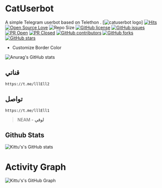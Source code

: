 # CatUserbot
A simple Telegram userbot based on Telethon .
[![catuserbot logo](https://telegra.ph/file/99d31319283ea16c63d92.jpg)]
[![Hits](https://hits.seeyoufarm.com/api/count/incr/badge.svg?url=https%3A%2F%2Fgithub.com%2Fsandy1709%2Fcatuserbot&count_bg=%2379C83D&title_bg=%23555555&icon=&icon_color=%23E7E7E7&title=hits&edge_flat=false)](https://github.com/LufffyTeam/Luffy)
[![Open Source Love](https://badges.frapsoft.com/os/v2/open-source.png?v=103)](https://github.com/LufffyTeam/Luffy/)
![Repo Size](https://img.shields.io/github/repo-size/LufffyTeam/Luffy?&style=flat-square&logo=github)
[![GitHub license](https://img.shields.io/github/license/LufffyTeam/Luffy?&style=flat-square&logo=github)](https://github.com/LufffyTeam/Luffy/blob/master/LICENSE)
[![GitHub issues](https://img.shields.io/github/issues/LufffyTeam/Luffy?&style=flat-square&logo=github)](https://github.com/LufffyTeam/Luffy)
[![PR Open](https://img.shields.io/github/issues-pr/LufffyTeam/Luffy?&style=flat-square&logo=github)](https://github.com/LufffyTeam/Luffy)
[![PR Closed](https://img.shields.io/github/issues-pr-closed/LufffyTeam/Luffy?&style=flat-square&logo=github)](https://github.com/LufffyTeam/Luffy/pulls?q=is:closed)
[![GitHub contributors](https://img.shields.io/github/contributors/LufffyTeam/Luffy?&style=flat-square&logo=github)](https://GitHub.com/LufffyTeam/Luffy)
[![GitHub forks](https://img.shields.io/github/forks/LufffyTeam/Luffy?&style=flat-square&logo=github)](https://github.com/LufffyTeam/Luffy/library)
[![GitHub stars](https://img.shields.io/github/stars/LufffyTeam/Luffy?&style=flat-square&logo=github)](https://github.com/LufffyTeam/Luffy/library)

- Customize Border Color

![Anurag's GitHub stats](https://github-readme-stats.vercel.app/api?username=anuraghazra&border_color=2e4058)
## قناتي
    https://t.me/lllEll2
## تواصل
    https://t.me/lllEll1
   
> NEAM - **لوفي**

## Github Stats
![Kittu's's GitHub stats](https://github-readme-stats.vercel.app/api?username=LufffyTeam&show_icons=true&theme=synthwave)

# Activity Graph

![Kittu's's GitHub Graph](https://activity-graph.herokuapp.com/graph?username=LufffyTeam&custom_title=My%20Graph&bg_color=241731&line=f20f80&color=f52f91&point=fdf5ea&hide_border=true&area=false&area_color=fdf5ea)

